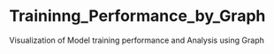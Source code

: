 # Traininng_Performance_by_Graph
Visualization of Model training performance and Analysis using Graph 
